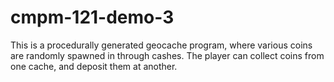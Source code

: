 # cmpm-121-demo-3

This is a procedurally generated geocache program, where various coins are randomly spawned in through cashes.
The player can collect coins from one cache, and deposit them at another.
